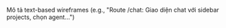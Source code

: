 Mô tả text-based wireframes (e.g., "Route /chat: Giao diện chat với sidebar projects, chọn agent...")

